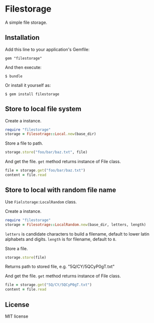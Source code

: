 # Filestorage

A simple file storage.

## Installation

Add this line to your application's Gemfile:

    gem "filestorage"

And then execute:

    $ bundle

Or install it yourself as:

    $ gem install filestorage

## Store to local file system

Create a instance.

```ruby
require "filestorage"
storage = Filesotrage::Local.new(base_dir)
```

Store a file to path.

```ruby
storage.store("foo/bar/baz.txt", file)
```

And get the file. `get` method returns instance of File class.

```ruby
file = storage.get("foo/bar/baz.txt")
content = file.read
```

## Store to local with random file name

Use `Fielstorage:LocalRandom` class.

Create a instance.

```ruby
require "filestorage"
storage = Filesotrage::LocalRandom.new(base_dir, letters, length)
```

`letters` is candidate characters to build a filename, default to lower latin alphabets and digits.
`length` is for filename, default to `8`.

Store a file.

```ruby
storage.store(file)
```

Returns path to stored file, e.g. "5Q/CY/5QCyP0gT.txt"

And get the file. `get` method returns instance of File class.

```ruby
file = storage.get("5Q/CY/5QCyP0gT.txt")
content = file.read
```

## License

MIT license
